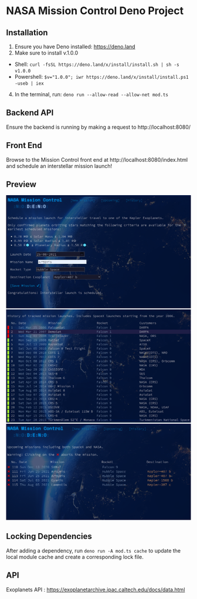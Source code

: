 # NASA Mission Control Deno Project

## Installation

1. Ensure you have Deno installed: https://deno.land
2. Make sure to install v.1.0.0 
- Shell: ``curl -fsSL https://deno.land/x/install/install.sh | sh -s v1.0.0``
- Powershell: ``$v="1.0.0"; iwr https://deno.land/x/install/install.ps1 -useb | iex``
4. In the terminal, run: `deno run --allow-read --allow-net mod.ts`

## Backend API

Ensure the backend is running by making a request to http://localhost:8080/

## Front End

Browse to the Mission Control front end at http://localhost:8080/index.html and schedule an interstellar mission launch!

## Preview

<img src="https://github.com/adityanjr/nasa-deno/blob/master/images/1.PNG">
<img src="https://github.com/adityanjr/nasa-deno/blob/master/images/2.PNG">
<img src="https://github.com/adityanjr/nasa-deno/blob/master/images/3.PNG">

## Locking Dependencies

After adding a dependency, run `deno run -A mod.ts cache` to update the local module cache and create a corresponding lock file.

## API

Exoplanets API : https://exoplanetarchive.ipac.caltech.edu/docs/data.html

